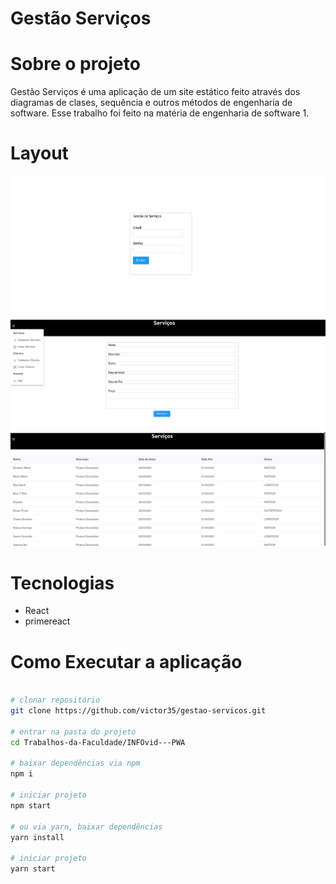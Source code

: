 # Gestão Serviços

# Sobre o projeto

Gestão Serviços é uma aplicação de um site estático feito através dos diagramas de clases, sequência e outros métodos de engenharia de software. Esse trabalho foi feito na matéria de engenharia de software 1.

# Layout
![Tela 1](https://github.com/victor35/Trabalhos-da-Faculdade/blob/main/assets/img-gestao-servicos-tela-1.png)
![Tela 2](https://github.com/victor35/Trabalhos-da-Faculdade/blob/main/assets/img-gestao-servicos-tela-2.png)
![Tela 3](https://github.com/victor35/Trabalhos-da-Faculdade/blob/main/assets/img-gestao-servicos-tela-3.png)

# Tecnologias
- React
- primereact

# Como Executar a aplicação
```bash

# clonar repositório
git clone https://github.com/victor35/gestao-servicos.git

# entrar na pasta do projeto
cd Trabalhos-da-Faculdade/INFOvid---PWA

# baixar dependências via npm
npm i

# iniciar projeto
npm start

# ou via yarn, baixar dependências
yarn install

# iniciar projeto
yarn start

```
